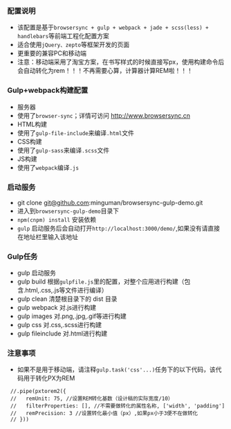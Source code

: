 ### 配置说明
* 该配置是基于`browsersync + gulp + webpack + jade + scss(less) + handlebars`等前端工程化配置方案
* 适合使用`jQuery、zepto`等框架开发的页面
* 更重要的兼容PC和移动端
* 注意：移动端采用了淘宝方案，在书写样式的时候直接写px，使用构建命令后会自动转化为rem！！！不再需要心算，计算器计算REM啦！！！

### Gulp+webpack构建配置
* 服务器
 * 使用了`browser-sync`；详情可访问 http://www.browsersync.cn
* HTML构建
 * 使用了`gulp-file-include`来编译`.html`文件
* CSS构建
 * 使用了`gulp-sass`来编译`.scss`文件
* JS构建
 * 使用了`webpack`编译`.js` 

### 启动服务
* git clone git@github.com:minguman/browsersync-gulp-demo.git
* 进入到`browsersync-gulp-demo`目录下
* `npm(cnpm) install` 安装依赖
* `gulp` 启动服务后会自动打开`http://localhost:3000/demo/`,如果没有请直接在地址栏里输入该地址



### Gulp任务
* gulp 启动服务
* gulp build 根据`gulpfile.js`里的配置，对整个应用进行构建（包含.html,.css,.js等文件进行编译）
* gulp clean 清楚根目录下的 dist 目录
* gulp webpack 对.js进行构建
* gulp images 对.png,.jpg,.gif等进行构建
* gulp css 对.css,.scss进行构建
* gulp fileinclude 对.html进行构建


### 注意事项
* 如果不是用于移动端，请注释`gulp.task('css'...)`任务下的以下代码，该代码用于转化PX为REM
```
 //.pipe(pxtorem2({
 //   remUnit: 75, //设置REM转化基数（设计稿的实际宽度/10）
 //   filterProperties: [], //不需要做转化的属性名称, ['width', 'padding'] 
 //   remPrecision: 3 //设置转化最小值（px）,如果px小于3便不在做转化
 // }))
```

